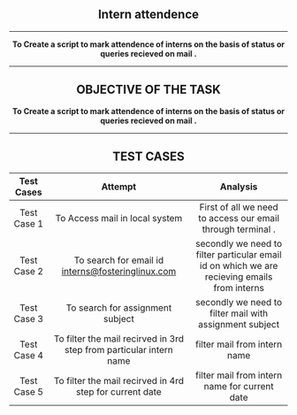 <h2 align="center">Intern attendence</h2> 

-----
<p align="center"><b>To Create a script to mark attendence of interns on the  basis of status or queries recieved  on mail .</b></p>

------
<h2 align="center">OBJECTIVE OF THE TASK</h2> 



<p align="center"><b>To Create a script to mark attendence of interns on the  basis of status or queries recieved  on mail .</b></p>



----

<h2 align="center">TEST CASES</h2> 

|Test Cases|Attempt|Analysis|
|:----:|:-----:|:-----:|
|Test Case 1| To Access mail in local system | First of all we need to access our email  through terminal . 
|Test Case 2| To search for email id interns@fosteringlinux.com| secondly we need to filter  particular email id  on which we are recieving emails from interns 
|Test Case 3| To search for assignment subject | secondly we need to filter mail with  assignment subject
|Test Case 4| To filter the mail recirved in 3rd step  from particular intern name | filter mail from intern name
|Test Case 5| To filter the mail recirved in 4rd step  for current date | filter mail from intern name for current date





